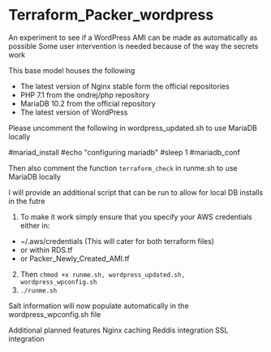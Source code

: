 # Terraform_Packer_wordpress
An experiment to see if a WordPress AMI can be made as automatically as possible 
Some user intervention is needed because of the way the secrets work

This base model houses the following

* The latest version of Nginx stable form the official repositories
* PHP 7.1 from the ondrej/php repository
* MariaDB 10.2 from the official repository
* The latest version of WordPress

Please uncomment the following in wordpress_updated.sh to use MariaDB locally

#mariad_install
#echo "configuring mariadb"
#sleep 1
#mariadb_conf

Then also comment the function `terraform_check` in runme.sh to use MariaDB locally

I will provide an additional script that can be run to allow for local DB installs in the futre


1. To make it work simply ensure that you specify your AWS credentials either in:

* ~/.aws/credentials (This will cater for both terraform files)
* or within RDS.tf
* or Packer_Newly_Created_AMI.tf

2. Then `chmod +x runme.sh, wordpress_updated.sh, wordpress_wpconfig.sh`
3. `./runme.sh`

Salt information will now populate automatically in the wordpress_wpconfig.sh file

Additional planned features 
Nginx caching
Reddis integration 
SSL integration
